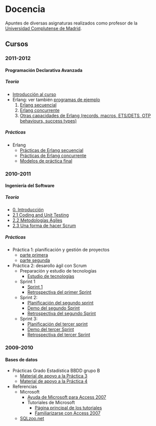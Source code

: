 # Docencia

Apuntes de diversas asignaturas realizados como profesor de la [Universidad Complutense de Madrid](https://ucm.es/).

## Cursos

### 2011-2012

#### Programación Declarativa Avanzada

##### Teoría

- [Introducción al curso](cursos/2011_2012/PDA/presentaciones/0-PDA_Introduccion.pdf)
- Erlang: ver también [programas de ejemplo](cursos/2011_2012/PDA/problemas/progs.tgz)
  1. [Erlang secuencial](cursos/2011_2012/PDA/presentaciones/1-PDA_Erlang.pdf)
  2. [Erlang concurrente](cursos/2011_2012/PDA/presentaciones/2-PDA_Erlang_2.pdf)
  3. [Otras capacidades de Erlang (records, macros, ETS/DETS, OTP behaviours, success types)](cursos/2011_2012/PDA/presentaciones/3-PDA_Erlang_3.pdf)

##### Prácticas

- Erlang
  - [Prácticas de Erlang secuencial](cursos/2011_2012/PDA/problemas/01_Problemas_Erlang_1.pdf)
  - [Prácticas de Erlang concurrente](cursos/2011_2012/PDA/problemas/02_Problemas_Erlang_2.pdf)
  - [Modelos de práctica final](cursos/2011_2012/PDA/problemas/modelos_practicas_erlang.pdf)

### 2010-2011

#### Ingeniería del Software

##### Teoría

- [0. Introducción](cursos/2010_2011/IS/presentaciones/0-Introduccion.pdf)
- [2.1 Coding and Unit Testing](cursos/2010_2011/IS/presentaciones/2.1-CodingAndUT_4.pdf)
- [2.2 Metodologías Ágiles](cursos/2010_2011/IS/presentaciones/2.2-Metodologias_Agiles_4.pdf)
- [2.3 Una forma de hacer Scrum](cursos/2010_2011/IS/presentaciones/2.3-Una_forma_de_hacer_Scrum.pdf)

##### Prácticas

- Práctica 1: planificación y gestión de proyectos
  - [parte
primera](cursos/2010_2011/IS/practicas/Practica1_parte_primera.pdf)
  - [parte
segunda](cursos/2010_2011/IS/practicas/Practica1_parte_segunda.pdf)
- Práctica 2: desarollo ágil con Scrum
  - Preparación y estudio de tecnologías
    - [Estudio de tecnologías](cursos/2010_2011/IS/practicas/Practica2_parte_1.pdf)
  - Sprint 1
    - [Sprint 1](cursos/2010_2011/IS/practicas/Practica2_parte_2.pdf)
    - [Retrospectiva del primer Sprint](cursos/2010_2011/IS/practicas/Practica2_retrospectiva_primer_sprint.pdf)
  - Sprint 2:
    - [Planificación del segundo sprint](cursos/2010_2011/IS/practicas/Practica2_segundo_sprint.pdf)
    - [Demo del segundo Sprint](cursos/2010_2011/IS/practicas/Practica2_demo_segundo_sprint.pdf)
    - [Retrospectiva del segundo Sprint](cursos/2010_2011/IS/practicas/Practica2_retrospectiva_segundo_sprint.pdf)
  - Sprint 3:
    - [Planificación del tercer sprint](cursos/2010_2011/IS/practicas/Practica2_tercer_sprint.pdf)
    - [Demo del tercer Sprint](cursos/2010_2011/IS/practicas/Practica2_demo_tercer_sprint.pdf)
    - [Retrospectiva del tercer Sprint](cursos/2010_2011/IS/practicas/Practica2_retrospectiva_tercer_sprint.pdf)

### 2009-2010

#### Bases de datos

- Prácticas Grado Estadística BBDD grupo B
  - [Material de apoyo a la Práctica 3](cursos/2009_2010/BBDD_estadistica/prac3-apoyo-juanrh.pdf)
  - [Material de apoyo a la Práctica 4](cursos/2009_2010/BBDD_estadistica/prac4-apoyo-juanrh.pdf)
- Referencias
  - Microsoft
    - [Ayuda de Microsoft para Access 2007](http://office.microsoft.com/es-es/access/FX100646913082.aspx?CTT=96)
    - Tutoriales de Microsoft
      - [Página principal de los tutoriales](http://office.microsoft.com/es-es/training/FX100565003082.aspx)
      - [Familiarizarse con Access 2007](http://office.microsoft.com/training/training.aspx?AssetID=RC101933203082)
  - [SQLzoo.net](http://sqlzoo.net/)
